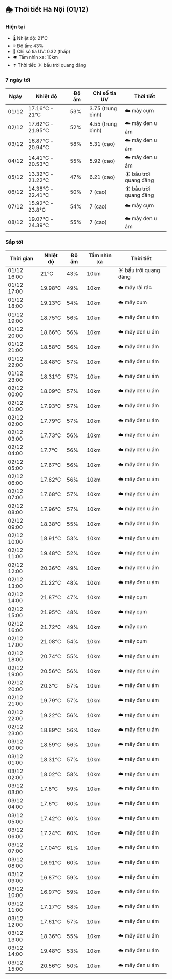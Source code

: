 ## 🌦️ Thời tiết Hà Nội (01/12)

### Hiện tại

- 🌡️ Nhiệt độ: 21℃
- 💦 Độ ẩm: 43%
- 🌟 Chỉ số tia UV: 0.32 (thấp)
- 👁️ Tầm nhìn xa: 10km
- ☂️ Thời tiết: ☀️ bầu trời quang đãng

### 7 ngày tới

| Ngày | Nhiệt độ | Độ ẩm | Chỉ số tia UV | Thời tiết |
| --- | --- | --- | --- | --- |
| 01/12 | 17.16℃ - 21℃ | 53% | 3.75 (trung bình) | ☁️ mây cụm |
| 02/12 | 17.62℃ - 21.95℃ | 52% | 4.55 (trung bình) | ☁️ mây đen u ám |
| 03/12 | 16.87℃ - 20.94℃ | 58% | 5.31 (cao) | ☁️ mây đen u ám |
| 04/12 | 14.41℃ - 20.53℃ | 55% | 5.92 (cao) | ☁️ mây đen u ám |
| 05/12 | 13.32℃ - 21.22℃ | 47% | 6.21 (cao) | ☀️ bầu trời quang đãng |
| 06/12 | 14.38℃ - 22.41℃ | 50% | 7 (cao) | ☀️ bầu trời quang đãng |
| 07/12 | 15.92℃ - 23.8℃ | 54% | 7 (cao) | ☁️ mây cụm |
| 08/12 | 19.07℃ - 24.39℃ | 55% | 7 (cao) | ☁️ mây đen u ám |

### Sắp tới

| Thời gian | Nhiệt độ | Độ ẩm | Tầm nhìn xa | Thời tiết |
| --- | --- | --- | --- | --- |
| 01/12 16:00 | 21℃ | 43% | 10km | ☀️ bầu trời quang đãng |
| 01/12 17:00 | 19.98℃ | 49% | 10km | ☁️ mây rải rác |
| 01/12 18:00 | 19.13℃ | 54% | 10km | ☁️ mây cụm |
| 01/12 19:00 | 18.75℃ | 56% | 10km | ☁️ mây đen u ám |
| 01/12 20:00 | 18.66℃ | 56% | 10km | ☁️ mây đen u ám |
| 01/12 21:00 | 18.58℃ | 56% | 10km | ☁️ mây đen u ám |
| 01/12 22:00 | 18.48℃ | 57% | 10km | ☁️ mây đen u ám |
| 01/12 23:00 | 18.31℃ | 57% | 10km | ☁️ mây đen u ám |
| 02/12 00:00 | 18.09℃ | 57% | 10km | ☁️ mây đen u ám |
| 02/12 01:00 | 17.93℃ | 57% | 10km | ☁️ mây đen u ám |
| 02/12 02:00 | 17.79℃ | 57% | 10km | ☁️ mây đen u ám |
| 02/12 03:00 | 17.73℃ | 56% | 10km | ☁️ mây đen u ám |
| 02/12 04:00 | 17.7℃ | 56% | 10km | ☁️ mây đen u ám |
| 02/12 05:00 | 17.67℃ | 56% | 10km | ☁️ mây đen u ám |
| 02/12 06:00 | 17.62℃ | 56% | 10km | ☁️ mây đen u ám |
| 02/12 07:00 | 17.68℃ | 57% | 10km | ☁️ mây đen u ám |
| 02/12 08:00 | 17.96℃ | 57% | 10km | ☁️ mây đen u ám |
| 02/12 09:00 | 18.38℃ | 55% | 10km | ☁️ mây đen u ám |
| 02/12 10:00 | 18.91℃ | 53% | 10km | ☁️ mây đen u ám |
| 02/12 11:00 | 19.48℃ | 52% | 10km | ☁️ mây đen u ám |
| 02/12 12:00 | 20.36℃ | 49% | 10km | ☁️ mây đen u ám |
| 02/12 13:00 | 21.22℃ | 48% | 10km | ☁️ mây đen u ám |
| 02/12 14:00 | 21.87℃ | 47% | 10km | ☁️ mây cụm |
| 02/12 15:00 | 21.95℃ | 48% | 10km | ☁️ mây cụm |
| 02/12 16:00 | 21.72℃ | 49% | 10km | ☁️ mây cụm |
| 02/12 17:00 | 21.08℃ | 54% | 10km | ☁️ mây cụm |
| 02/12 18:00 | 20.74℃ | 55% | 10km | ☁️ mây đen u ám |
| 02/12 19:00 | 20.56℃ | 56% | 10km | ☁️ mây đen u ám |
| 02/12 20:00 | 20.3℃ | 57% | 10km | ☁️ mây đen u ám |
| 02/12 21:00 | 19.79℃ | 57% | 10km | ☁️ mây đen u ám |
| 02/12 22:00 | 19.22℃ | 56% | 10km | ☁️ mây đen u ám |
| 02/12 23:00 | 18.89℃ | 56% | 10km | ☁️ mây đen u ám |
| 03/12 00:00 | 18.59℃ | 56% | 10km | ☁️ mây đen u ám |
| 03/12 01:00 | 18.31℃ | 57% | 10km | ☁️ mây đen u ám |
| 03/12 02:00 | 18.02℃ | 58% | 10km | ☁️ mây đen u ám |
| 03/12 03:00 | 17.8℃ | 59% | 10km | ☁️ mây đen u ám |
| 03/12 04:00 | 17.6℃ | 60% | 10km | ☁️ mây đen u ám |
| 03/12 05:00 | 17.42℃ | 60% | 10km | ☁️ mây đen u ám |
| 03/12 06:00 | 17.24℃ | 60% | 10km | ☁️ mây đen u ám |
| 03/12 07:00 | 17.04℃ | 61% | 10km | ☁️ mây đen u ám |
| 03/12 08:00 | 16.91℃ | 60% | 10km | ☁️ mây đen u ám |
| 03/12 09:00 | 16.87℃ | 59% | 10km | ☁️ mây đen u ám |
| 03/12 10:00 | 16.97℃ | 59% | 10km | ☁️ mây đen u ám |
| 03/12 11:00 | 17.17℃ | 58% | 10km | ☁️ mây đen u ám |
| 03/12 12:00 | 17.61℃ | 57% | 10km | ☁️ mây đen u ám |
| 03/12 13:00 | 18.36℃ | 55% | 10km | ☁️ mây đen u ám |
| 03/12 14:00 | 19.48℃ | 53% | 10km | ☁️ mây đen u ám |
| 03/12 15:00 | 20.56℃ | 50% | 10km | ☁️ mây đen u ám |
